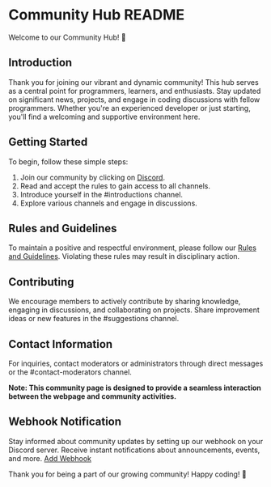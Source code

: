 # Community Hub README

Welcome to our Community Hub! 🚀

## Introduction

Thank you for joining our vibrant and dynamic community! This hub serves as a central point for programmers, learners, and enthusiasts. Stay updated on significant news, projects, and engage in coding discussions with fellow programmers. Whether you're an experienced developer or just starting, you'll find a welcoming and supportive environment here.

## Getting Started

To begin, follow these simple steps:

1. Join our community by clicking on [Discord](https://discord.com/invite/2cpHjCjR9t).
2. Read and accept the rules to gain access to all channels.
3. Introduce yourself in the #introductions channel.
4. Explore various channels and engage in discussions.

## Rules and Guidelines

To maintain a positive and respectful environment, please follow our [Rules and Guidelines](#link_to_rules_and_guidelines). Violating these rules may result in disciplinary action.

## Contributing

We encourage members to actively contribute by sharing knowledge, engaging in discussions, and collaborating on projects. Share improvement ideas or new features in the #suggestions channel.

## Contact Information

For inquiries, contact moderators or administrators through direct messages or the #contact-moderators channel.

**Note: This community page is designed to provide a seamless interaction between the webpage and community activities.**

## Webhook Notification

Stay informed about community updates by setting up our webhook on your Discord server. Receive instant notifications about announcements, events, and more. [Add Webhook](#your_webhook_link_here)

Thank you for being a part of our growing community! Happy coding! 🚀
